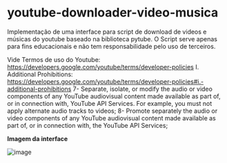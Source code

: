 # youtube-downloader-video-musica
Implementação de uma interface para script de download de videos e músicas do youtube baseado na biblioteca pytube.
O Script serve apenas para fins educacionais e não tem responsabilidade pelo uso de terceiros.

Vide Termos de uso do Youtube: https://developers.google.com/youtube/terms/developer-policies
I. Additional Prohibitions: https://developers.google.com/youtube/terms/developer-policies#i.-additional-prohibitions
7- Separate, isolate, or modify the audio or video components of any YouTube audiovisual content made available as part of, or in connection with, YouTube API Services. For example, you must not apply alternate audio tracks to videos;
8- Promote separately the audio or video components of any YouTube audiovisual content made available as part of, or in connection with, the YouTube API Services;

**Imagem da interface**


![image](https://github.com/GabAlvarenga/youtube-downloader-video-musica/assets/71620481/fc33c051-5ca7-4076-8038-a646908ea6c9)
